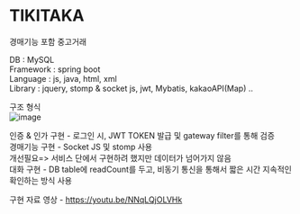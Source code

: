# TIKITAKA
경매기능 포함 중고거래



DB : MySQL<br/>
Framework : spring boot<br/>
Language : js, java, html, xml <br/>
Library : jquery, stomp & socket js, jwt, Mybatis, kakaoAPI(Map) ..<br/>


구조 형식<br/>
![image](https://user-images.githubusercontent.com/61407645/144394591-444fc4c6-3183-42b0-b591-5374947d80ff.png)


인증 & 인가 구현 -  로그인 시, JWT TOKEN 발급 및 gateway filter를 통해 검증 <br/>
경매기능 구현 - Socket JS 및 stomp 사용<br/>
개선필요=> 서비스 단에서 구현하려 했지만 데이터가 넘어가지 않음 <br/>
대화 구현 - DB table에 readCount를 두고, 비동기 통신을 통해서 짧은 시간 지속적인 확인하는 방식 사용


구현 자료 영상 - https://youtu.be/NNqLQjOLVHk 
